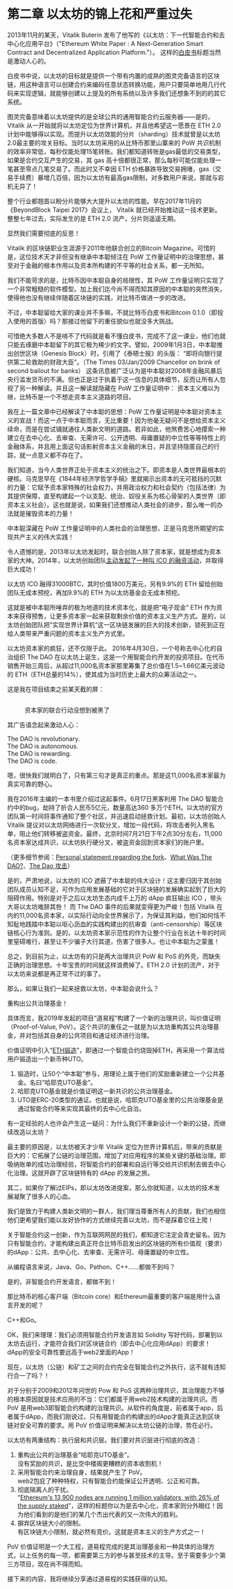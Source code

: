 # 第二章 以太坊的锦上花和严重过失

2013年11月的某天，Vitalik Buterin 发布了他写的《以太坊：下一代智能合约和去中心化应用平台》（"Ethereum White Paper : A Next-Generation Smart Contract and Decentralized Application Platform."）。 这样的[白皮书](https://github.com/ethereum/wiki/wiki/\[%E4%B8%AD%E6%96%87]-%E4%BB%A5%E5%A4%AA%E5%9D%8A%E7%99%BD%E7%9A%AE%E4%B9%A6)标题当然是激动人心的。

白皮书中说，以太坊的目标就是提供一个带有内置的成熟的图灵完备语言的区块链，用这种语言可以创建合约来编码任意状态转换功能，用户只要简单地用几行代码来实现逻辑，就能够创建以上提及的所有系统以及许多我们还想象不到的的其它系统。

图灵完备意味着以太坊提供的是全球公共的通用智能合约云服务器——是的，Vitalik 从一开始就将以太坊定位为世界计算机，并且他希望这一愿景在 ETH 2.0 计划中能够得以实现。而提升以太坊效能的分片（sharding）技术就曾是以太坊2.0最主要的攻关目标。当时以太坊采用的从比特币那里山寨来的 PoW 共识机制的效率非常低，每秒仅能处理15笔转账。我们都知道转账是gas最低的交易类型，如果是合约交互产生的交易，其 gas 高十倍都很正常，那么每秒可能仅能处理一笔甚至零点几笔交易了。而此时又不幸因 ETH 价格暴跌导致交易拥堵，gas（交易手续费）暴增几百倍，因为以太坊有最高gas限制，对多数用户来说，那就与宕机无异了！

整个行业都翘首以盼分片能够大大提升以太坊的性能。早在2017年11月的《BeyondBlock Taipei 2017》会议上， Vitalik 就已经开始推动这一技术更新。整整七年过去，实际发生的是 ETH 2.0 流产，分片则遥遥无期。

显然我们需要彻底的反思！

Vitalik 的区块链职业生涯源于2011年他联合创立的Bitcoin Magazine。可惜的是，这位技术天才非但没有继承中本聪倾注在 PoW 工作量证明中的治理思想，甚至对于金融的根本作用以及资本所构建的不平等的社会关系，都一无所知。

我们不能苛求的是，比特币因中本聪自身的局限性，其 PoW 工作量证明只实现了一个非常粗糙的软件模型。加上我们迄今尚不得而知其原因的中本聪的突然消失，使得他也没有继续伴随着区块链的实践，对比特币做进一步的改进。

不过，中本聪留给大家的课业并不多嘛，不就比特币白皮书和Bitcoin 0.1.0（即投入使用的首版）吗？那接过他留下的重任貌似也就没多大挑战。

可惜绝大多数人不是啃不了代码就是看不懂白皮书，完成不了这一课业，他们也就只能去琢磨中本聪留下的其它极为稀少的文字。譬如，2009年1月3日，中本聪推出创世区块（Genesis Block）时，引用了《泰晤士报》的头版： “即将向银行提供第二轮救助的财政大臣”。（The Times 03/Jan/2009 Chancellor on brink of second bailout for banks） 这条讯息被广泛认为是中本聪对2008年金融风暴后央行滥发货币的不满。但也正是过于执着于这一信息的具体细节，反而让所有人忽视了另一种解读。并且这一解读就隐藏在 PoW 工作量证明中： 资本主义难以为继，比特币是一个不想走资本主义道路的项目。

我在上一篇文章中已经解读了中本聪的思想：PoW 工作量证明是中本聪对资本主义的宣战！而这一点于中本聪而言，无比重要！因为他毫无疑问不是想给资本主义续命，而是在尝试铺就通往人类新文明的道路。若非如此，他煞费苦心地摸索一种建立在去中心化、去审查、无需许可、公开透明、毋庸置疑的中立性等等特性上的金融体系，并且用上面这句话影射资本主义金融的末日，并且坚持隐匿自己的行踪，就一点意义都不存在了。

我们知道，当今人类世界正处于资本主义的统治之下。即资本是人类世界最根本的硬核。马克思早在《1844年经济学哲学手稿》里就揭示出资本的无可抵挡的沉默的力量：它赋予资本家特殊的社会权力，并用政治权力和社会契约（包括法律）为其提供保障，直至构建起一个以支配、统治、奴役关系为核心骨架的人类世界（即资本主义社会）。这也就是说，如果我们还想推动人类社会的进步，那么唯一的办法就是摧毁资本的力量！

中本聪深藏在 PoW 工作量证明中的人类社会的治理思想，正是马克思所期望的实现共产主义的伟大实践！

令人遗憾的是，2013年以太坊发起时，联合创始人除了资本家，就是想成为资本家的大神。2014年，以太坊创始团队[主动发起了一种叫 ICO 的融资活动](https://www.gemini.com/cryptopedia/initial-coin-offering-explained-ethereum-ico)，并取得巨大成功！&#x20;

以太坊 ICO 融得31000BTC，其时价值1800万美元，另有9.9%的 ETH 留给创始团队无成本预挖，再加9.9%的 ETH 为以太坊基金会无成本预挖。

这就是被中本聪所唾弃的极为地道的技术资本化，就是把“电子现金” ETH 作为资本来获得预售，让更多资本家一起来获取剩余价值的资本主义生产方式。是的，以太坊创始团队把”实现世界计算机“这一区块链发展的巨大的技术创新，锁死到正在给人类带来严重问题的资本主义生产方式里。

以太坊资本家的疯狂，还不仅限于此。 2016年4月30日，一个号称去中心化的自治组织 The DAO 在以太坊上诞生，这是一个用智能合约开发的投资项目。在代币销售开始三周后，从超过11,000名资本家那里筹集了总价值在1.5\~1.66亿美元波动的 ETH（ETH总量的14%），使其成为当时历史上最大的众筹活动之一。

这是我在项目结束之前某天截的屏：

<figure><img src="../.gitbook/assets/thedao.png" alt=""><figcaption><p>资本家的联合行动没想到被黑了</p></figcaption></figure>

其广告语念起来激动人心：

The DAO is revolutionary. \
The DAO is autonomous. \
The DAO is rewarding. \
The DAO is code.&#x20;

嗯，很快我们就明白了，只有第三句才是真正的重点。那是这11,000名资本家最为真实可靠的野心。

我在2016年主编的一本书里介绍过这起事件。6月17日黑客利用 The DAO 智能合约中的bug，劫持了折合人民币5亿元，数量高达360 多万个ETH。以太坊的官方团队第一时间将事件通知了整个社区，并迅速启动拯救计划。最初，以太坊创始人 Vitalik 提议对以太坊网络进行一次软分叉，增加一段代码，将攻击者列入黑名单，阻止他们转移被盗资金。最终，北京时间7月21日下午2点30分左右，11,000名资本家达成共识，以太坊执行硬分叉，被盗资金回到资本家们的账户里。

（更多细节参阅：[Personal statement regarding the fork](https://www.reddit.com/r/ethereum/comments/4oj7ql/personal\_statement\_regarding\_the\_fork/)、[What Was The DAO?](https://www.gemini.com/cryptopedia/the-dao-hack-makerdao#section-the-response-to-the-dao-hack)、[The Dao 攻击](https://learnblockchain.cn/books/geth/part6/dao.html)）

是的，严肃地说，以太坊的 ICO 遮蔽了中本聪的伟大设计！这主要归因于其创始团队成员认知不足，可作为应用发展基础的它对于区块链的发展确实起到了巨大的阻碍作用。特别是对于之后以太坊生态内成千上万的 dApp 疯狂输出 ICO ，带头大哥以太坊难辞其咎！ 而 The DAO 事件的后果就变得更为严峻！包括 Vitalik 在内的11,000名资本家，以实际行动向全世界展示了，为保证其利益，他们如何恬不知耻地践踏中本聪以呕心沥血的实践构建出的抗审查（anti-censorship）等区块链核心行为准则。是的，以太坊资本家示范性的作为让整个行业在长达十年的时间里窒碍难行，甚至让不少骗子大行其道，伤害了很多人。也让中本聪为之蒙羞！

总之，到目前为止，以太坊有的只是两大治理共识 PoW 和 PoS 的外壳，而缺失正确的治理思想。十年宝贵的时间就这样浪费掉了。ETH 2.0 计划的流产，对于以太坊来说都是再正常不过的事了。

那么，如果让我们一起来拯救以太坊，中本聪会说什么？

重构出公共治理基金！

具体而言，我2019年发起的项目“道易程”构建了一个新的治理共识，叫价值证明（Proof-of-Value, PoV）。这个共识的重任之一就是为以太坊重构其公共治理基金，并对包括其自身的公共项目和通证经济进行治理。

价值证明中引入“[ETH锻造](https://learn.daism.io/zh/docs/whitepaper.html#eth-forge)”，即通过一个智能合约烧毁掉ETH，再采用一个算法给用户锻造出一个新币种UTO。

1. 锻造时，让50个“中本聪”参与，用理论上属于他们的奖励重新建立一个公共基金。名曰“哈耶克UTO基金”。
2. 哈耶克UTO基金就是价值证明这一新共识的公共治理基金。
3. UTO是ERC-20类型的通证。也就是说，哈耶克UTO基金里的公共治理基金是通过智能合约等来实现其最终的去中心化自治。

有一定经验的人也许会产生这一疑问：为什么我们不重新设计一个新的公链，而继续改造以太坊？

最主要的原因是，以太坊被天才少年 Vitalik 定位为世界计算机后，带来的贡献是巨大的：它拓展了公链的治理范围，增加了对应用程序的某些关键的基础治理。即吸纳账单的成功治理经验，将智能合约的部署和自运行等交给共识机制去做去中心化治理。这就开辟了区块链特有的 dApp 的发展之旅。

其二，如果你了解过EIPs，即以太坊改进提案，那么你就知道，以太坊的技术发展凝聚了很多人的心血。&#x20;

我们是致力于构建人类新文明的一群人，我们理当尊重所有人的贡献，我们也相信他们更希望我们能以友好协作的方式继续完善以太坊，而不是踩着它往上爬！

关于智能合约这一创新，作为互联网网民的我们，都知道它注定会青史留名。因为只有智能合约，才能构建出真正符合比特币启发出的区块链的所有价值观（要求）的dApp：公共、去中心化、去审查、无需许可、毋庸置疑的中立性。

从编程语言来说，Java、Go、Pathon、C++……都做不到吗？

是的，非智能合约开发语言，都做不到！

那比特币的核心客户端（Bitcoin core）和Ethereum最重要的客户端是用什么语言开发的呢？

C++和Go。

OK，我们来理理：我们必须用智能合约开发语言如 Solidity 写好代码，部署到以太坊去运行，才能符合我们对区块链合约（即去中心化应用dApp）的要求！dApp的安全可靠性要远高于web2里面的App！

现在，以太坊（公链）和矿工之间的合约完全在智能合约之外执行，这不就有违知行合一了吗？！

对于分别于2009和2012年问世的 Pow 和 PoS 这两种治理共识，其治理能力不够的根本原因就是技术应用的不当：它们都属于用web2技术构建的治理共识。而 PoV 是用web3即智能合约构建的治理共识。从软件的角度是，前者属于app，后者属于dApp，而我们刚说过，只有用智能合约构建出的dApp才能真正达到区块链对安全可靠的要求。用 PoV 价值证明来解决以太坊公链的治理，势在必行。

以太坊有两重结构：执行层和共识层。我们要对共识层进行彻底的改造：

1. 重构出公共的治理基金“哈耶克UTO基金”。\
   没有奖励的共识，是比空中楼阁更糟糕的资本收割机！
2. 采用智能合约来治理自身，结果就产生了 PoV。\
   web2包庇了种种特权，只有智能合约能保证公开透明、公正和可靠。
3. 彻底隔离人的干扰。\
   “[Ethereum's 13,900 nodes are running 1 million validators, with 26% of the supply staked](https://www.theblock.co/post/285262/ethereum-one-million-validators?modal=newsletter)”，这样的标题你以为是去中心化，资本家则分外眼红！因为他们看到的是他们的某几个杰出代表的又一次伟大的胜利。
4. 摒弃区块链大小的限制。\
   有区块链大小限制，就必然有竞价。这就是资本主义的生产方式之一！

PoV 价值证明是一个大工程，道易程完成的是其治理基金和一种具体的治理方式，以上任务的每一项，都需要第三方的参与甚至技术的主导。至于需要多少个第三方项目，现在尚不得而知。

接下来的内容，我将继续分享通过道易程的实践获得的认知。
